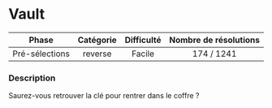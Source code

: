 # Vault

| Phase          | Catégorie    |  Difficulté  | Nombre de résolutions |
|:--------------:|:------------:|:------------:|:---------------------:|
| Pré-sélections | reverse      |   Facile     |            174 / 1241 |


### Description

Saurez-vous retrouver la clé pour rentrer dans le coffre ?
